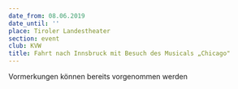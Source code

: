 ```yaml
---
date_from: 08.06.2019
date_until: ''
place: Tiroler Landestheater
section: event
club: KVW
title: Fahrt nach Innsbruck mit Besuch des Musicals „Chicago"
---
```

Vormerkungen können bereits vorgenommen werden

